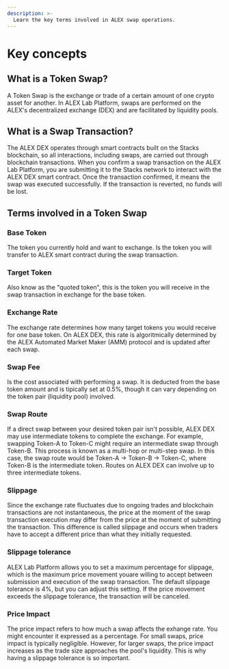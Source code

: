 ```yaml
---
description: >-
  Learn the key terms involved in ALEX swap operations.
---
```


# Key concepts

## What is a Token Swap?

A Token Swap is the exchange or trade of a certain amount of one crypto asset for another. In ALEX Lab Platform, swaps are performed on the ALEX's decentralized exchange (DEX) and are facilitated by liquidity pools.

## What is a Swap Transaction?

The ALEX DEX operates through smart contracts built on the Stacks blockchain, so all interactions, including swaps, are carried out through blockchain transactions. When you confirm a swap transaction on the ALEX Lab Platform, you are submitting it to the Stacks network to interact with the ALEX DEX smart contract. Once the transaction confirmed, it means the swap was executed successfully. If the transaction is reverted, no funds will be lost.

## Terms involved in a Token Swap

### Base Token

The token you currently hold and want to exchange. Is the token you will transfer to ALEX smart contract during the swap transaction.

### Target Token

Also know as the "quoted token", this is the token you will receive in the swap transaction in exchange for the base token.

### Exchange Rate

The exchange rate determines how many target tokens you would receive for one base token. On ALEX DEX, this rate is algoritmically determined by the ALEX Automated Market Maker (AMM) protocol and is updated after each swap.

### Swap Fee

Is the cost associated with performing a swap. It is deducted from the base token amount and is tipically set at 0.5%, though it can vary depending on the token pair (liquidity pool) involved.

### Swap Route

If a direct swap between your desired token pair isn't possible, ALEX DEX may use intermediate tokens to complete the exchange. For example, swapping Token-A to Token-C might require an intermediate swap through Token-B. This process is known as a multi-hop or multi-step swap. In this case, the swap route would be Token-A -> Token-B -> Token-C, where Token-B is the intermediate token. Routes on ALEX DEX can involve up to three intermediate tokens.

### Slippage

Since the exchange rate fluctuates due to ongoing trades and blockchain transactions are not instantaneous, the price at the moment of the swap transaction execution may differ from the price at the moment of submitting the transaction. This difference is called slippage and occurs when traders have to accept a different price than what they initially requested.

### Slippage tolerance

ALEX Lab Platform allows you to set a maximum percentage for slippage, which is the maximum price movement youare willing to accept between submission and execution of the swap transaction. The default slippage tolerance is 4%, but you can adjust this setting. If the price movement exceeds the slippage tolerance, the transaction will be canceled.

### Price Impact

The price impact refers to how much a swap affects the exhange rate. You might encounter it expressed as a percentage. For small swaps, price impact is typically negligible. However, for larger swaps, the price impact increases as the trade size approaches the pool's liquidity. This is why having a slippage tolerance is so important.
